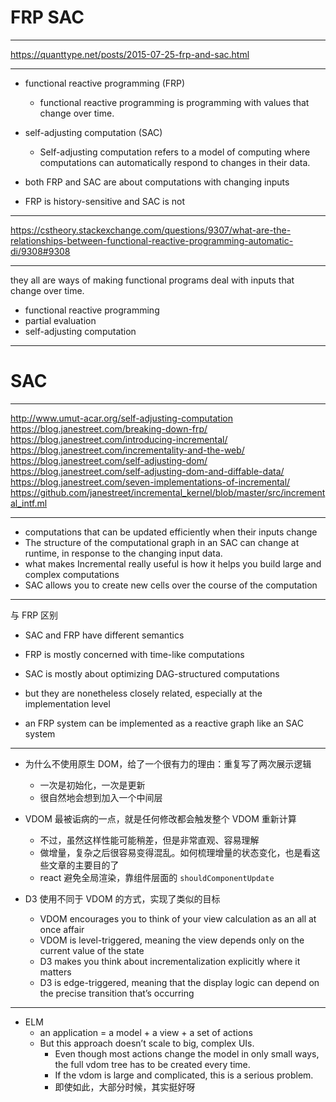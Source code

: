 # FRP SAC

---

https://quanttype.net/posts/2015-07-25-frp-and-sac.html

---

- functional reactive programming (FRP)
    - functional reactive programming is programming with values that change over time.
- self-adjusting computation (SAC)
    - Self-adjusting computation refers to a model of computing where computations can automatically respond to changes in their data.

- both FRP and SAC are about computations with changing inputs
- FRP is history-sensitive and SAC is not

---

https://cstheory.stackexchange.com/questions/9307/what-are-the-relationships-between-functional-reactive-programming-automatic-di/9308#9308

---

they all are ways of making functional programs deal with inputs that change over time.

- functional reactive programming
- partial evaluation
- self-adjusting computation

---

# SAC

---

http://www.umut-acar.org/self-adjusting-computation
https://blog.janestreet.com/breaking-down-frp/
https://blog.janestreet.com/introducing-incremental/
https://blog.janestreet.com/incrementality-and-the-web/
https://blog.janestreet.com/self-adjusting-dom/
https://blog.janestreet.com/self-adjusting-dom-and-diffable-data/
https://blog.janestreet.com/seven-implementations-of-incremental/
https://github.com/janestreet/incremental_kernel/blob/master/src/incremental_intf.ml

---

- computations that can be updated efficiently when their inputs change
- The structure of the computational graph in an SAC can change at runtime, in response to the changing input data.
- what makes Incremental really useful is how it helps you build large and complex computations
- SAC allows you to create new cells over the course of the computation

---

与 FRP 区别

- SAC and FRP have different semantics
- FRP is mostly concerned with time-like computations
- SAC is mostly about optimizing DAG-structured computations
- but they are nonetheless closely related, especially at the implementation level

- an FRP system can be implemented as a reactive graph like an SAC system

---

- 为什么不使用原生 DOM，给了一个很有力的理由：重复写了两次展示逻辑
    - 一次是初始化，一次是更新
    - 很自然地会想到加入一个中间层

- VDOM 最被诟病的一点，就是任何修改都会触发整个 VDOM 重新计算
    - 不过，虽然这样性能可能稍差，但是非常直观、容易理解
    - 做增量，复杂之后很容易变得混乱。如何梳理增量的状态变化，也是看这些文章的主要目的了
    - react 避免全局渲染，靠组件层面的 `shouldComponentUpdate`

- D3 使用不同于 VDOM 的方式，实现了类似的目标
    - VDOM encourages you to think of your view calculation as an all at once affair
    - VDOM is level-triggered, meaning the view depends only on the current value of the state
    - D3 makes you think about incrementalization explicitly where it matters
    - D3 is edge-triggered, meaning that the display logic can depend on the precise transition that’s occurring

---

- ELM
    - an application = a model + a view + a set of actions
    - But this approach doesn’t scale to big, complex UIs.
        - Even though most actions change the model in only small ways, the full vdom tree has to be created every time.
        - If the vdom is large and complicated, this is a serious problem.
        - 即使如此，大部分时候，其实挺好呀


